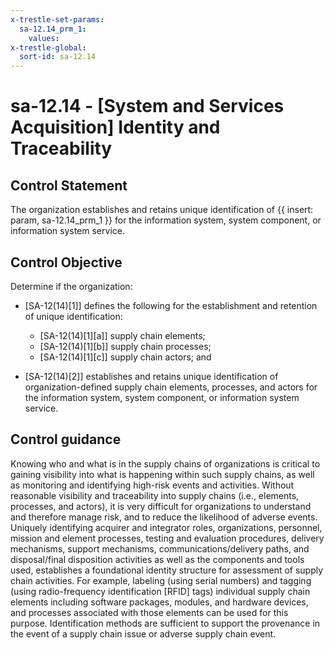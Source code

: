 ```yaml
---
x-trestle-set-params:
  sa-12.14_prm_1:
    values:
x-trestle-global:
  sort-id: sa-12.14
---
```


# sa-12.14 - \[System and Services Acquisition\] Identity and Traceability

## Control Statement

The organization establishes and retains unique identification of {{ insert: param, sa-12.14_prm_1 }} for the information system, system component, or information system service.

## Control Objective

Determine if the organization:

- \[SA-12(14)[1]\] defines the following for the establishment and retention of unique identification:

  - \[SA-12(14)[1][a]\] supply chain elements;
  - \[SA-12(14)[1][b]\] supply chain processes;
  - \[SA-12(14)[1][c]\] supply chain actors; and

- \[SA-12(14)[2]\] establishes and retains unique identification of organization-defined supply chain elements, processes, and actors for the information system, system component, or information system service.

## Control guidance

Knowing who and what is in the supply chains of organizations is critical to gaining visibility into what is happening within such supply chains, as well as monitoring and identifying high-risk events and activities. Without reasonable visibility and traceability into supply chains (i.e., elements, processes, and actors), it is very difficult for organizations to understand and therefore manage risk, and to reduce the likelihood of adverse events. Uniquely identifying acquirer and integrator roles, organizations, personnel, mission and element processes, testing and evaluation procedures, delivery mechanisms, support mechanisms, communications/delivery paths, and disposal/final disposition activities as well as the components and tools used, establishes a foundational identity structure for assessment of supply chain activities. For example, labeling (using serial numbers) and tagging (using radio-frequency identification [RFID] tags) individual supply chain elements including software packages, modules, and hardware devices, and processes associated with those elements can be used for this purpose. Identification methods are sufficient to support the provenance in the event of a supply chain issue or adverse supply chain event.
